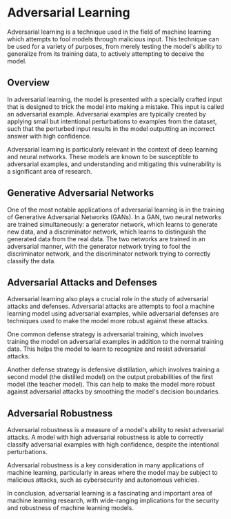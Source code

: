 # Adversarial Learning

Adversarial learning is a technique used in the field of machine learning which attempts to fool models through malicious input. This technique can be used for a variety of purposes, from merely testing the model's ability to generalize from its training data, to actively attempting to deceive the model.

## Overview

In adversarial learning, the model is presented with a specially crafted input that is designed to trick the model into making a mistake. This input is called an adversarial example. Adversarial examples are typically created by applying small but intentional perturbations to examples from the dataset, such that the perturbed input results in the model outputting an incorrect answer with high confidence.

Adversarial learning is particularly relevant in the context of deep learning and neural networks. These models are known to be susceptible to adversarial examples, and understanding and mitigating this vulnerability is a significant area of research.

## Generative Adversarial Networks

One of the most notable applications of adversarial learning is in the training of Generative Adversarial Networks (GANs). In a GAN, two neural networks are trained simultaneously: a generator network, which learns to generate new data, and a discriminator network, which learns to distinguish the generated data from the real data. The two networks are trained in an adversarial manner, with the generator network trying to fool the discriminator network, and the discriminator network trying to correctly classify the data.

## Adversarial Attacks and Defenses

Adversarial learning also plays a crucial role in the study of adversarial attacks and defenses. Adversarial attacks are attempts to fool a machine learning model using adversarial examples, while adversarial defenses are techniques used to make the model more robust against these attacks.

One common defense strategy is adversarial training, which involves training the model on adversarial examples in addition to the normal training data. This helps the model to learn to recognize and resist adversarial attacks.

Another defense strategy is defensive distillation, which involves training a second model (the distilled model) on the output probabilities of the first model (the teacher model). This can help to make the model more robust against adversarial attacks by smoothing the model's decision boundaries.

## Adversarial Robustness

Adversarial robustness is a measure of a model's ability to resist adversarial attacks. A model with high adversarial robustness is able to correctly classify adversarial examples with high confidence, despite the intentional perturbations.

Adversarial robustness is a key consideration in many applications of machine learning, particularly in areas where the model may be subject to malicious attacks, such as cybersecurity and autonomous vehicles.

In conclusion, adversarial learning is a fascinating and important area of machine learning research, with wide-ranging implications for the security and robustness of machine learning models.
